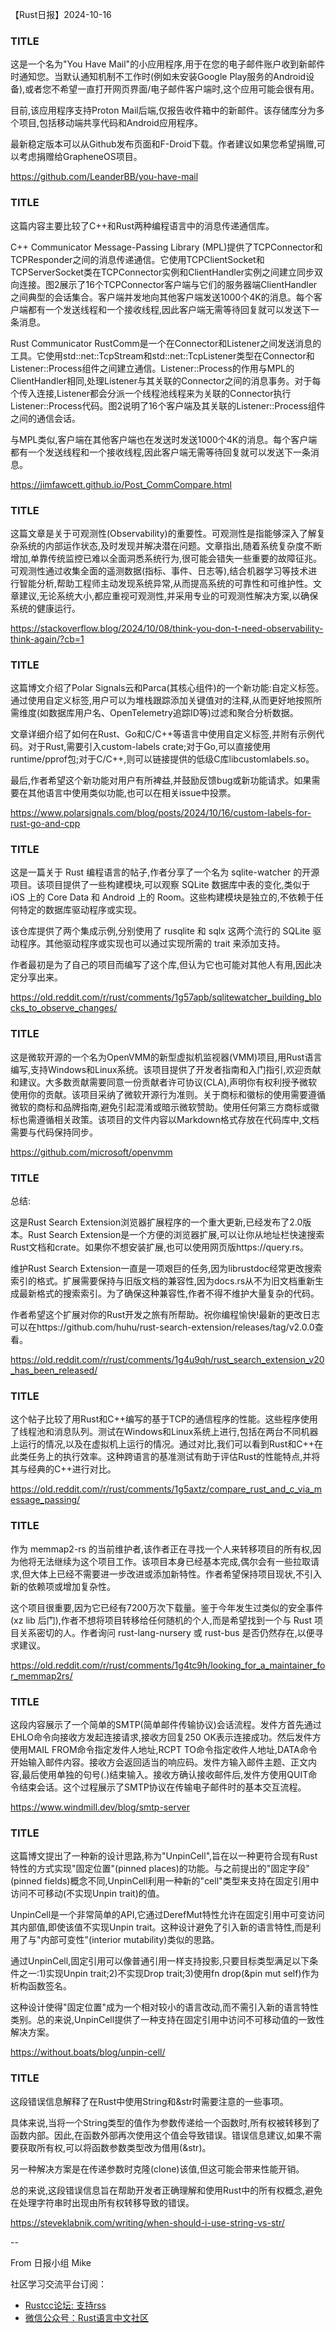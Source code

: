 【Rust日报】2024-10-16


### TITLE

这是一个名为"You Have Mail"的小应用程序,用于在您的电子邮件账户收到新邮件时通知您。当默认通知机制不工作时(例如未安装Google Play服务的Android设备),或者您不希望一直打开网页界面/电子邮件客户端时,这个应用可能会很有用。

目前,该应用程序支持Proton Mail后端,仅报告收件箱中的新邮件。该存储库分为多个项目,包括移动端共享代码和Android应用程序。

最新稳定版本可以从Github发布页面和F-Droid下载。作者建议如果您希望捐赠,可以考虑捐赠给GrapheneOS项目。

[https://github.com/LeanderBB/you-have-mail
](https://github.com/LeanderBB/you-have-mail
)
    


### TITLE

这篇内容主要比较了C++和Rust两种编程语言中的消息传递通信库。

C++ Communicator Message-Passing Library (MPL)提供了TCPConnector和TCPResponder之间的消息传递通信。它使用TCPClientSocket和TCPServerSocket类在TCPConnector实例和ClientHandler实例之间建立同步双向连接。图2展示了16个TCPConnector客户端与它们的服务器端ClientHandler之间典型的会话集合。客户端并发地向其他客户端发送1000个4K的消息。每个客户端都有一个发送线程和一个接收线程,因此客户端无需等待回复就可以发送下一条消息。

Rust Communicator RustComm是一个在Connector和Listener之间发送消息的工具。它使用std::net::TcpStream和std::net::TcpListener类型在Connector和Listener::Process组件之间建立通信。Listener::Process的作用与MPL的ClientHandler相同,处理Listener与其关联的Connector之间的消息事务。对于每个传入连接,Listener都会分派一个线程池线程来为关联的Connector执行Listener::Process代码。图2说明了16个客户端及其关联的Listener::Process组件之间的通信会话。

与MPL类似,客户端在其他客户端也在发送时发送1000个4K的消息。每个客户端都有一个发送线程和一个接收线程,因此客户端无需等待回复就可以发送下一条消息。

[
https://jimfawcett.github.io/Post_CommCompare.html
](
https://jimfawcett.github.io/Post_CommCompare.html
)
    


### TITLE

这篇文章是关于可观测性(Observability)的重要性。可观测性是指能够深入了解复杂系统的内部运作状态,及时发现并解决潜在问题。文章指出,随着系统复杂度不断增加,单靠传统监控已难以全面洞悉系统行为,很可能会错失一些重要的故障征兆。可观测性通过收集全面的遥测数据(指标、事件、日志等),结合机器学习等技术进行智能分析,帮助工程师主动发现系统异常,从而提高系统的可靠性和可维护性。文章建议,无论系统大小,都应重视可观测性,并采用专业的可观测性解决方案,以确保系统的健康运行。

[
https://stackoverflow.blog/2024/10/08/think-you-don-t-need-observability-think-again/?cb=1
](
https://stackoverflow.blog/2024/10/08/think-you-don-t-need-observability-think-again/?cb=1
)
    


### TITLE

这篇博文介绍了Polar Signals云和Parca(其核心组件)的一个新功能:自定义标签。通过使用自定义标签,用户可以为堆栈跟踪添加关键值对的注释,从而更好地按照所需维度(如数据库用户名、OpenTelemetry追踪ID等)过滤和聚合分析数据。

文章详细介绍了如何在Rust、Go和C/C++等语言中使用自定义标签,并附有示例代码。对于Rust,需要引入custom-labels crate;对于Go,可以直接使用runtime/pprof包;对于C/C++,则可以链接提供的低级C库libcustomlabels.so。

最后,作者希望这个新功能对用户有所裨益,并鼓励反馈bug或新功能请求。如果需要在其他语言中使用类似功能,也可以在相关issue中投票。

[
https://www.polarsignals.com/blog/posts/2024/10/16/custom-labels-for-rust-go-and-cpp
](
https://www.polarsignals.com/blog/posts/2024/10/16/custom-labels-for-rust-go-and-cpp
)
    


### TITLE

这是一篇关于 Rust 编程语言的帖子,作者分享了一个名为 sqlite-watcher 的开源项目。该项目提供了一些构建模块,可以观察 SQLite 数据库中表的变化,类似于 iOS 上的 Core Data 和 Android 上的 Room。这些构建模块是独立的,不依赖于任何特定的数据库驱动程序或实现。

该仓库提供了两个集成示例,分别使用了 rusqlite 和 sqlx 这两个流行的 SQLite 驱动程序。其他驱动程序或实现也可以通过实现所需的 trait 来添加支持。

作者最初是为了自己的项目而编写了这个库,但认为它也可能对其他人有用,因此决定分享出来。

[
https://old.reddit.com/r/rust/comments/1g57apb/sqlitewatcher_building_blocks_to_observe_changes/
](
https://old.reddit.com/r/rust/comments/1g57apb/sqlitewatcher_building_blocks_to_observe_changes/
)
    


### TITLE

这是微软开源的一个名为OpenVMM的新型虚拟机监视器(VMM)项目,用Rust语言编写,支持Windows和Linux系统。该项目提供了开发者指南和入门指引,欢迎贡献和建议。大多数贡献需要同意一份贡献者许可协议(CLA),声明你有权利授予微软使用你的贡献。该项目采纳了微软开源行为准则。关于商标和徽标的使用需要遵循微软的商标和品牌指南,避免引起混淆或暗示微软赞助。使用任何第三方商标或徽标也需遵循相关政策。该项目的文件内容以Markdown格式存放在代码库中,文档需要与代码保持同步。

[
https://github.com/microsoft/openvmm
](
https://github.com/microsoft/openvmm
)
    


### TITLE

总结:

这是Rust Search Extension浏览器扩展程序的一个重大更新,已经发布了2.0版本。Rust Search Extension是一个方便的浏览器扩展,可以让你从地址栏快速搜索Rust文档和crate。如果你不想安装扩展,也可以使用网页版https://query.rs。

维护Rust Search Extension一直是一项艰巨的任务,因为librustdoc经常更改搜索索引的格式。扩展需要保持与旧版文档的兼容性,因为docs.rs从不为旧文档重新生成最新格式的搜索索引。为了确保这种兼容性,作者不得不维护大量复杂的代码。

作者希望这个扩展对你的Rust开发之旅有所帮助。祝你编程愉快!最新的更改日志可以在https://github.com/huhu/rust-search-extension/releases/tag/v2.0.0查看。

[
https://old.reddit.com/r/rust/comments/1g4u9qh/rust_search_extension_v20_has_been_released/
](
https://old.reddit.com/r/rust/comments/1g4u9qh/rust_search_extension_v20_has_been_released/
)
    


### TITLE

这个帖子比较了用Rust和C++编写的基于TCP的通信程序的性能。这些程序使用了线程池和消息队列。测试在Windows和Linux系统上进行,包括在两台不同机器上运行的情况,以及在虚拟机上运行的情况。通过对比,我们可以看到Rust和C++在此类任务上的执行效率。这种跨语言的基准测试有助于评估Rust的性能特点,并将其与经典的C++进行对比。

[
https://old.reddit.com/r/rust/comments/1g5axtz/compare_rust_and_c_via_message_passing/
](
https://old.reddit.com/r/rust/comments/1g5axtz/compare_rust_and_c_via_message_passing/
)
    


### TITLE

作为 memmap2-rs 的当前维护者,该作者正在寻找一个人来转移项目的所有权,因为他将无法继续为这个项目工作。该项目本身已经基本完成,偶尔会有一些拉取请求,但大体上已经不需要进一步改进或添加新特性。作者希望保持项目现状,不引入新的依赖项或增加复杂性。

这个项目很重要,因为它已经有7200万次下载量。鉴于今年发生过类似的安全事件(xz lib 后门),作者不想将项目转移给任何随机的个人,而是希望找到一个与 Rust 项目关系密切的人。作者询问 rust-lang-nursery 或 rust-bus 是否仍然存在,以便寻求建议。

[
https://old.reddit.com/r/rust/comments/1g4tc9h/looking_for_a_maintainer_for_memmap2rs/
](
https://old.reddit.com/r/rust/comments/1g4tc9h/looking_for_a_maintainer_for_memmap2rs/
)
    


### TITLE

这段内容展示了一个简单的SMTP(简单邮件传输协议)会话流程。发件方首先通过EHLO命令向接收方发起连接请求,接收方回复250 OK表示连接成功。然后发件方使用MAIL FROM命令指定发件人地址,RCPT TO命令指定收件人地址,DATA命令开始输入邮件内容。接收方会返回适当的响应码。发件方输入邮件主题、正文内容,最后使用单独的句号(.)结束输入。接收方确认接收邮件后,发件方使用QUIT命令结束会话。这个过程展示了SMTP协议在传输电子邮件时的基本交互流程。

[
https://www.windmill.dev/blog/smtp-server
](
https://www.windmill.dev/blog/smtp-server
)
    


### TITLE

这篇博文提出了一种新的设计思路,称为"UnpinCell",旨在以一种更符合现有Rust特性的方式实现"固定位置"(pinned places)的功能。与之前提出的"固定字段"(pinned fields)概念不同,UnpinCell利用一种新的"cell"类型来支持在固定引用中访问不可移动(不实现Unpin trait)的值。

UnpinCell是一个非常简单的API,它通过DerefMut特性允许在固定引用中可变访问其内部值,即使该值不实现Unpin trait。这种设计避免了引入新的语言特性,而是利用了与"内部可变性"(interior mutability)类似的思路。

通过UnpinCell,固定引用可以像普通引用一样支持投影,只要目标类型满足以下条件之一:1)实现Unpin trait;2)不实现Drop trait;3)使用fn drop(&pin mut self)作为析构函数签名。

这种设计使得"固定位置"成为一个相对较小的语言改动,而不需引入新的语言特性类别。总的来说,UnpinCell提供了一种支持在固定引用中访问不可移动值的一致性解决方案。

[
https://without.boats/blog/unpin-cell/
](
https://without.boats/blog/unpin-cell/
)
    


### TITLE

这段错误信息解释了在Rust中使用String和&str时需要注意的一些事项。

具体来说,当将一个String类型的值作为参数传递给一个函数时,所有权被转移到了函数内部。因此,在函数外部再次使用这个值会导致错误。错误信息建议,如果不需要获取所有权,可以将函数参数类型改为借用(&str)。

另一种解决方案是在传递参数时克隆(clone)该值,但这可能会带来性能开销。

总的来说,这段错误信息旨在帮助开发者正确理解和使用Rust中的所有权概念,避免在处理字符串时出现由所有权转移导致的错误。

[
https://steveklabnik.com/writing/when-should-i-use-string-vs-str/
](
https://steveklabnik.com/writing/when-should-i-use-string-vs-str/
)
    


--

From 日报小组 Mike

社区学习交流平台订阅：

- [Rustcc论坛: 支持rss](https://rustcc.cn/)
- [微信公众号：Rust语言中文社区](https://rustcc.cn/article?id=ed7c9379-d681-47cb-9532-0db97d883f62)

